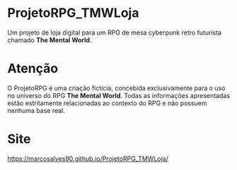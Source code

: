 # ProjetoRPG_TMWLoja
Um projeto de loja digital para um RPG de mesa cyberpunk retro futurista chamado <strong>The Mental World</strong>.

# Atenção
O ProjetoRPG é uma criação fictícia, concebida exclusivamente para o uso no universo do RPG <strong>The Mental World</strong>. Todas as informações apresentadas estão estritamente relacionadas ao contexto do RPG e não possuem nenhuma base real.

# Site
https://marcosalves90.github.io/ProjetoRPG_TMWLoja/
